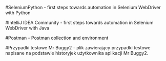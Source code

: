 #SeleniumPython - first steps towards automation in Selenium WebDriver with Python

#IntelliJ IDEA Community - first steps towards automation in Selenium WebDriver with Java

#Postman - Postman collection and environment

#Przypadki testowe Mr Buggy2 - plik zawierający przypadki testowe napisane na podstawie historyjek użytkownika aplikacji Mr Buggy2.
